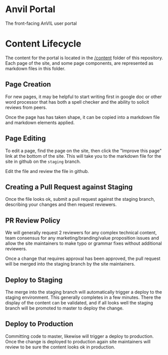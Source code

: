# Anvil Portal
The front-facing AnVIL user portal


# Content Lifecycle
The content for the portal is located in the [/content](https://github.com/anvilproject/anvil-portal/tree/staging/content) folder of this repository.
Each page of the site, and some page components, are represented as markdown files in this folder.

## Page Creation
For new pages, it may be helpful to start writing first in google doc or other word processor that has both a spell checker and the ability to solicit reviews from peers. 

Once the page has has taken shape, it can be copied into a markdown file and markdown elements applied.

## Page Editing
To edit a page, find the page on the site, then click the "Improve this page" link at the bottom of the site. 
This will take you to the markdown file for the site in github on the `staging` branch.

Edit the file and review the file in github.

## Creating a Pull Request against Staging
Once the file looks ok, submit a pull request against the staging branch, describing your changes and then request reviewers.


## PR Review Policy
We will generally request 2 reviewers for any complex technical content, team consensus for any marketing/branding/value proposition issues and allow the site maintainers to make typo or grammar fixes without additional reviewers.

Once a change that requires approval has been approved, the pull request will be merged into the staging branch by the site maintainers.

## Deploy to Staging
The merge into the staging branch will automatically trigger a deploy to the staging environment. This generally completes in a few minutes. There the display of the content can be validated, and if all looks well the staging branch will be promoted to master to deploy the change.

## Deploy to Production
Committing code to master, likewise will trigger a deploy to production. Once the change is deployed to production again site maintainers will review to be sure the content looks ok in production. 


